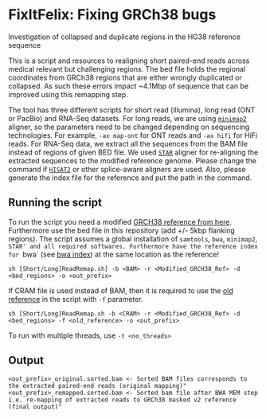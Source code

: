 # FixItFelix: Fixing GRCh38 bugs
Investigation of collapsed and duplicate regions in the HG38 reference sequence

This is a script and resources to realigning short paired-end reads across medical relevant but challenging regions. The bed file holds the regional coordinates from GRCh38 regions that are either wrongly duplicated or collapsed. As such these errors impact ~4.1Mbp of sequence that can be improved using this remapping step.

The tool has three different scripts for short read (illumina), long read (ONT or PacBio) and RNA-Seq datasets. For long reads, we are using [`minimap2`](https://github.com/lh3/minimap2) aligner, so the parameters need to be changed depending on sequencing technologies. For example, `-ax map-ont` for ONT reads and `-ax hifi` for HiFi reads. For RNA-Seq data, we extract all the sequences from the BAM file instead of regions of given BED file. We used [`STAR`](https://github.com/alexdobin/STAR) aligner for re-aligning the extracted sequences to the modified reference genome. Please change the command if [`HISAT2`](https://github.com/DaehwanKimLab/hisat2) or other splice-aware aligners are used. Also, please generate the index file for the reference and put the path in the command.

## Running the script
To run the script you need a modified [GRCH38 reference from here](https://bcm.box.com/s/xi95ahgzrw86pvogm7sdwl0ppn49i5dn). Furthermore use the bed file in this repository (add +/- 5kbp flanking regions). The script assumes a global installation of `samtools`, `bwa`, `minimap2`, `STAR' and all required softwares. Furthermore have the reference index for `bwa` (see [bwa index](http://bio-bwa.sourceforge.net/bwa.shtml))  at the same location as the reference! 

    sh [Short/Long]ReadRemap.sh] -b <BAM> -r <Modified_GRCH38_Ref> -d <bed_regions> -o <out_prefix>
    
 If CRAM file is used instead of BAM, then it is required to use the [old reference](https://bcm.box.com/s/ym4x3z61ib4okbguy7zn8lre8uo6mcxz) in the script with `-f` parameter.
 
    sh [Short/Long]ReadRemap.sh -b <CRAM> -r <Modified_GRCH38_Ref> -d <bed_regions> -f <old_reference> -o <out_prefix>
    
 To run with multiple threads, use `-t <no_threads>`
    
## Output

    <out_prefix>_original.sorted.bam <- Sorted BAM files corresponds to the extracted paired-end reads (original mapping)"
    <out_prefix>_remapped.sorted.bam <- Sorted bam file after BWA MEM step i.e. re-mapping of extracted reads to GRCh38 masked v2 reference (final output)"
